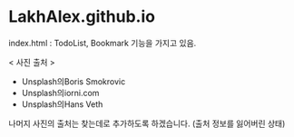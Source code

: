 # LakhAlex.github.io

index.html : TodoList, Bookmark 기능을 가지고 있음.

< 사진 출처 > </br>
<ul>
  <li>Unsplash의Boris Smokrovic</li>
  <li>Unsplash의iorni.com</li>
  <li>Unsplash의Hans Veth</li>
</ul>
나머지 사진의 출처는 찾는데로 추가하도록 하겠습니다. (출처 정보를 잃어버린 상태)
